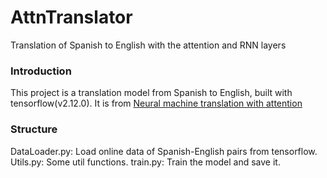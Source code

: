 # AttnTranslator
Translation of Spanish to English with the attention and RNN layers
### Introduction
This project is a translation model from Spanish to English, built with tensorflow(v2.12.0). It is from [Neural machine translation with attention](https://tensorflow.google.cn/text/tutorials/nmt_with_attention)
### Structure
DataLoader.py: Load online data of Spanish-English pairs from tensorflow.
Utils.py: Some util functions.
train.py: Train the model and save it.
